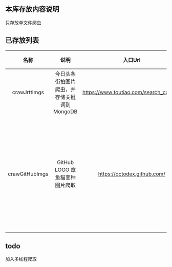
## 本库存放内容说明

只存放单文件爬虫

## 已存放列表

|名称|说明|入口Url|备注|
|:--:|:--:|:--:|:--:|
|crawJrttImgs|今日头条街拍图片爬虫，并存储关键词到 MongoDB|https://www.toutiao.com/search_content||
|crawGitHubImgs|GitHub LOGO 章鱼猫变种图片爬取|https://octodex.github.com/|暂时134张,不愁没桌面背景和头像了|


## todo

加入多线程爬取

